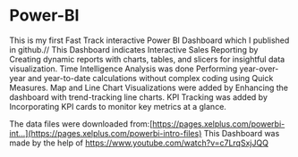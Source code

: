 # Power-BI
This is my first Fast Track interactive Power BI Dashboard which I published in github.// 
This Dashboard indicates Interactive Sales Reporting by Creating dynamic reports with charts, tables, and slicers for insightful data visualization.
Time Intelligence Analysis was done Performing year-over-year and year-to-date calculations without complex coding using Quick Measures.
Map and Line Chart Visualizations were added by Enhancing the dashboard with trend-tracking line charts.
KPI Tracking was added by Incorporating KPI cards to monitor key metrics at a glance.

The data files were downloaded from:[https://pages.xelplus.com/powerbi-int...](https://pages.xelplus.com/powerbi-intro-files)
This Dashboard was made by the help of https://www.youtube.com/watch?v=c7LrqSxjJQQ
